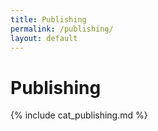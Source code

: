 ```yaml
---
title: Publishing
permalink: /publishing/
layout: default
---
```


# Publishing

{% include cat_publishing.md %}
